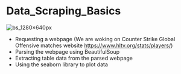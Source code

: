 # Data_Scraping_Basics
![bs_1280×640px](https://user-images.githubusercontent.com/81760159/174249380-0f8ba81b-d8c5-4797-9139-26404fd45a46.png)

  - Requesting a webpage (We are woking on Counter Strike Global Offensive matches website https://www.hltv.org/stats/players/)
  - Parsing the webpage using BeautifulSoup 
  - Extracting table data from the parsed webpage 
  - Using the seaborn library to plot data
